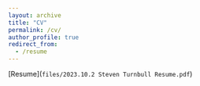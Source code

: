 ```yaml
---
layout: archive
title: "CV"
permalink: /cv/
author_profile: true
redirect_from:
  - /resume
---
```


[Resume](`files/2023.10.2 Steven Turnbull Resume.pdf`)
